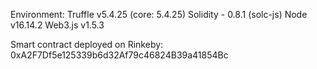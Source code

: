 Environment:
	Truffle v5.4.25 (core: 5.4.25)
	Solidity - 0.8.1 (solc-js)
	Node v16.14.2
	Web3.js v1.5.3

Smart contract deployed on Rinkeby: 0xA2F7Df5e125339b6d32Af79c46824B39a41854Bc
